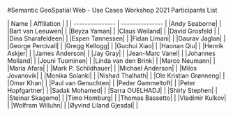 #Semantic GeoSpatial Web - Use Cases Workshop 2021 Participants List

| Name | Affiliation | |
| --------------- | --------------- |
|Andy Seaborne| |
|Bart van Leeuwen| |
|Beyza Yaman| |
|Claus Weiland| |
|David Grosfeld | |
|Dina Sharafeldeen| |
|Espen Tønnessen| |
|Fidan Limani| |
|Gaurav Jaglan| |
|George Percivall| |
|Gregg Kellogg| |
|Guohui Xiao| |
|Haonan Qiu| |
|Henrik Askjer| |
|James Anderson| |
|Jay Gray| |
|Jean-Marc Vanel| |
|Johannes Molland| |
|Jouni Tuominen| |
|Linda van den Brink| |
|Marco Neumann| |
|Maria Afara| |
|Mark P. Schildhauer| |
|Michael Anderson| |
|Milos Jovanovik| |
|Monika Solanki| |
|Nishad Thalhath| |
|Ole Kristian Grønneng| |
|Omar Khan| |
|Paul van Genuchten| |
|Peder Gammeltoft| |
|Peter Hopfgartner| |
|Sadak Mohamed| |
|Sarra OUELHADJ| |
|Shirly Stephen| |
|Steinar Skagemo| |
|Timo Homburg| |
|Thomas Bassetto| |
|Vladimir Kulkov| |
|Wolfram Willuhn| |
|Øyvind Liland Gjesdal| |
